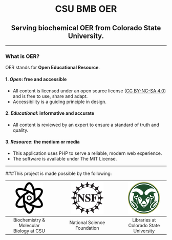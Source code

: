 # <center>CSU BMB OER</center>
## <center>Serving biochemical OER from Colorado State University.</center>

---
### What is OER?
OER stands for **Open Educational Resource**. 

#### 1. *Open*: free and accessible
   - All content is licensed under an open source license ([CC BY-NC-SA 4.0](https://creativecommons.org/licenses/by-nc-sa/4.0)) and is free to use, share and adapt.
   - Accessibility is a guiding principle in design.

#### 2. *Educational*: informative and accurate
   - All content is reviewed by an expert to ensure a standard of truth and quality.

#### 3. *Resource*: the medium or media
   - This application uses PHP to serve a reliable, modern web experience.
   - The software is available under The MIT License.

---
###This project is made possible by the following:

| [<img src="img/logos/bmb_logo.svg" height="100">](https://bmb.colostate.edu) | &nbsp;&nbsp;&nbsp;&nbsp; | [<img src="img/logos/nsf_logo.png" height="100">](https://www.nsf.gov) | &nbsp;&nbsp;&nbsp;&nbsp; | [<img src="img/logos/CSU-Ram-357-617.png" height="100">](https://www.lib.colostate.edu)  |
|:-----------------------------------------------------------------------------:|--------------------------|:----------------------------------------------------------------------:|--------------------------|:----------------------------------------------------------------------------------------:|
|                  Biochemistry & Molecular <br>Biology at CSU                  | &nbsp;&nbsp;&nbsp;&nbsp; |                      National Science Foundation                       | &nbsp;&nbsp;&nbsp;&nbsp; |                       Libraries at <br/>Colorado State University                        |

